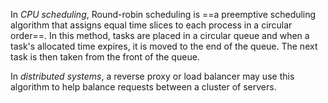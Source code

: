 In *CPU scheduling*, Round-robin scheduling is ==a preemptive scheduling algorithm that assigns equal time slices to each process in a circular order==. In this method, tasks are placed in a circular queue and when a task's allocated time expires, it is moved to the end of the queue. The next task is then taken from the front of the queue.

In *distributed systems*, a reverse proxy or load balancer may use this algorithm to help balance requests between a cluster of servers. 